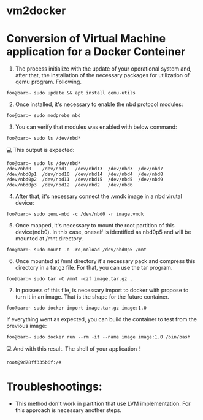 # vm2docker
# Conversion of Virtual Machine application for a Docker Conteiner

1. The process initialize with the update of your operational system and, after that, the installation of the necessary packages for utilization of qemu program. Following.
```console 
foo@bar:~ sudo update && apt install qemu-utils
```

2. Once installed, it's necessary to enable the nbd protocol modules:
```console
foo@bar:~ sudo modprobe nbd
```

3. You can verify that modules was enabled with below command:
```console
foo@bar:~ sudo ls /dev/nbd*
```

:computer: This output is expected:
```shell-session
foo@bar:~ sudo ls /dev/nbd*
/dev/nbd0    /dev/nbd1   /dev/nbd13  /dev/nbd3  /dev/nbd7
/dev/nbd0p1  /dev/nbd10  /dev/nbd14  /dev/nbd4  /dev/nbd8
/dev/nbd0p2  /dev/nbd11  /dev/nbd15  /dev/nbd5  /dev/nbd9
/dev/nbd0p3  /dev/nbd12  /dev/nbd2   /dev/nbd6
```

4. After that, it's necessary connect the .vmdk image in a nbd virutal device:
```console
foo@bar:~ sudo qemu-nbd -c /dev/nbd0 -r image.vmdk
```

5. Once mapped, it's necessary to mount the root partition of this device(ndb0). In this case, oneself is identified as nbd0p5 and will be mounted at /mnt directory.
 
```console
foo@bar:~ sudo mount -o -ro,noload /dev/nbd0p5 /mnt
```
6. Once mounted at /mnt directory it's necessary pack and compress this directory in a tar.gz file. For that, you can use the tar program.

```console
foo@bar:~ sudo tar -C /mnt -czf image.tar.gz .
```
7. In possess of this file, is necessary import to docker with propose to turn it in an image. That is the shape for the future container.

```console
foo@bar:~ sudo docker import image.tar.gz image:1.0

```
If everything went as expected, you can build the container to test from the previous image:

```console
foo@bar:~ sudo docker run --rm -it --name image image:1.0 /bin/bash
```
:computer: And with this result. The shell of your application !
```console
root@9d78ff335b6f:/# 
```
# Troubleshootings:
- This method don't work in partition that use LVM implementation. For this approach is necessary another steps.
